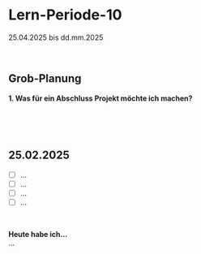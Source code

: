 # Lern-Periode-10
25.04.2025 bis dd.mm.2025

&nbsp;

## Grob-Planung
**1. Was für ein Abschluss Projekt möchte ich machen?**                    

&nbsp;
 
&nbsp;

## 25.02.2025

- [ ] ...
- [ ] ...
- [ ] ...
- [ ] ...

 &nbsp;

**Heute habe ich...**                              
...

&nbsp;

&nbsp;
